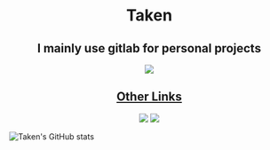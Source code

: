 <div align="center">
    <h1>Taken</h1>
    <h2>I mainly use gitlab for personal projects</h2>
    <a href="https://gitlab.com/TakenMC/takenmc" target= "blank"><img src="https://img.shields.io/gitlab/v/tag/TakenMC%2Ftakenmc?sort=date&style=for-the-badge&logo=gitlab&label=TakenMC&color=eeaadb">
</div>

<div align="center">
    <h2>Other Links</h2>
    <a href="https://sakurajima.moe/@taken" target="blank"><img src="https://img.shields.io/mastodon/follow/110719192441732476?domain=https%3A%2F%2Fsakurajima.moe&style=for-the-badge&logo=mastodon&label=Mastodon"></a>
    <a href="https://x.com/igntakie" target="blank"><img src="https://img.shields.io/twitter/url?url=https%3A%2F%2Ftwitter.com%2FignTakie&style=for-the-badge&logo=x&label=Account"></a>
</div>

![Taken's GitHub stats](https://grs.mairimashita.org/api?username=TakenMC&show_icons=true&bg_color=1e1e2e&text_color=cdd6f4&icon_color=cba6f7&title_color=94e2d5)
